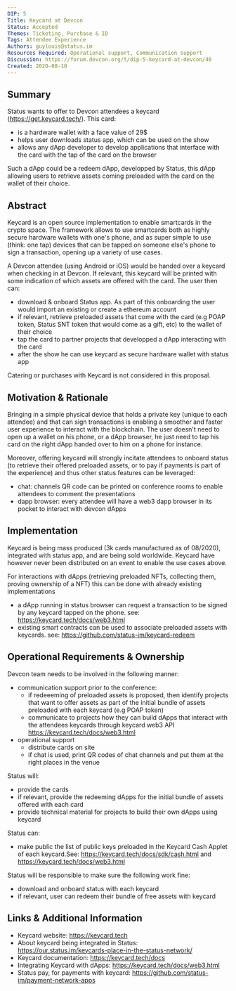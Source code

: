 ```yaml
---
DIP: 5
Title: Keycard at Devcon
Status: Accepted
Themes: Ticketing, Purchase & ID
Tags: Attendee Experience
Authors: guylouis@status.im
Resources Required: Operational support, Communication support
Discussion: https://forum.devcon.org/t/dip-5-keycard-at-devcon/46
Created: 2020-08-10
---
```


## Summary

Status wants to offer to Devcon attendees a keycard (https://get.keycard.tech/). This card:
- is a hardware wallet with a face value of 29$
- helps user downloads status app, which can be used on the show
- allows any dApp developer to develop applications that interface with the card with the tap of the card on the browser 

Such a dApp could be a redeem dApp, developped by Status, this dApp allowing users to retrieve assets coming preloaded with the card on the wallet of their choice. 

## Abstract

Keycard is an open source implementation to enable smartcards in the crypto space. The framework allows to use smartcards both as highly secure hardware wallets with one's phone, and as super simple to use (think: one tap) devices that can be tapped on someone else's phone to sign a transaction, opening up a variety of use cases.

A Devcon attendee (using Android or iOS) would be handed over a keycard when checking in at Devcon. If relevant, this keycard will be printed with some indication of which assets are offered with the card. The user then can:
- download & onboard Status app. As part of this onboarding the user would import an existing or create a ethereum account
- if relevant, retrieve preloaded assets that come with the card (e.g POAP token, Status SNT token that would come as a gift, etc) to the wallet of their choice 
- tap the card to partner projects that developped a dApp interacting with the card
- after the show he can use keycard as secure hardware wallet with status app

Catering or purchases with Keycard is not considered in this proposal. 

## Motivation & Rationale

Bringing in a simple physical device that holds a private key (unique to each attendee) and that can sign transactions is enabling a smoother and faster user experience to interact with the blockchain. The user doesn't need to open up a wallet on his phone, or a dApp browser, he just need to tap his card on the right dApp handed over to him on a phone for instance. 

Moreover, offering keycard will strongly incitate attendees to onboard status (to retrieve their offered preloaded assets, or to pay if payments is part of the experience) and thus other status features can be leveraged: 
- chat: channels QR code can be printed on conference rooms to enable attendees to comment the presentations 
- dapp browser: every attendee will have a web3 dapp browser in its pocket to interact with devcon dApps


## Implementation

Keycard is being mass produced (3k cards manufactured as of 08/2020), integrated with status app, and are being sold worldwide. Keycard have however never been distributed on an event to enable the use cases above. 

For interactions with dApps (retrieving preloaded NFTs, collecting them, proving ownership of a NFT) this can be done with already existing implementations 
- a dApp running in status browser can request a transaction to be signed by any keycard tapped on the phone. see: https://keycard.tech/docs/web3.html
- existing smart contracts can be used to associate preloaded assets with keycards. see: https://github.com/status-im/keycard-redeem

## Operational Requirements & Ownership

Devcon team needs to be involved in the following manner:
- communication support prior to the conference: 
    - if redeeeming of preloaded assets is proposed, then identify projects that want to offer assets as part of the initial bundle of assets preloaded with each keycard (e.g POAP token)
    - communicate to projects how they can build dApps that interact with the attendees keycards through keycard web3 API https://keycard.tech/docs/web3.html
- operational support
    - distribute cards on site 
    - if chat is used, print QR codes of chat channels and put them at the right places in the venue 

Status will:
- provide the cards
- if relevant, provide the redeeming dApps for the initial bundle of assets offered with each card
- provide technical material for projects to build their own dApps using keycard

Status can: 
- make public the list of public keys preloaded in the Keycard Cash Applet of each keycard.See: https://keycard.tech/docs/sdk/cash.html and  https://keycard.tech/docs/web3.html

Status will be responsible to make sure the following work fine: 
- download and onboard status with each keycard 
- if relevant, user can redeem their bundle of free assets with keycard 


## Links & Additional Information

- Keycard website: https://keycard.tech
- About keycard being integrated in Status: https://our.status.im/keycards-place-in-the-status-network/
- Keycard documentation: https://keycard.tech/docs
- Integrating Keycard with dApps: https://keycard.tech/docs/web3.html
- Status pay, for payments with keycard: https://github.com/status-im/payment-network-apps
